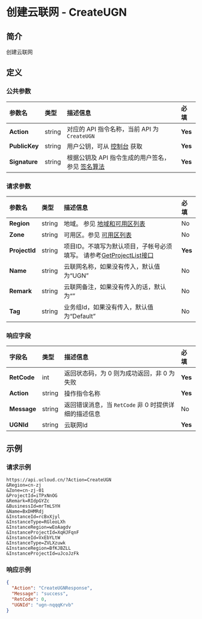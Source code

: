 # 创建云联网 - CreateUGN

## 简介

创建云联网









## 定义

### 公共参数

| 参数名 | 类型 | 描述信息 | 必填 |
|:---|:---|:---|:---|
| **Action**     | string  | 对应的 API 指令名称，当前 API 为 `CreateUGN`                        | **Yes** |
| **PublicKey**  | string  | 用户公钥，可从 [控制台](https://console.ucloud.cn/uapi/apikey) 获取                                             | **Yes** |
| **Signature**  | string  | 根据公钥及 API 指令生成的用户签名，参见 [签名算法](api/summary/signature.md)  | **Yes** |

### 请求参数

| 参数名 | 类型 | 描述信息 | 必填 |
|:---|:---|:---|:---|
| **Region** | string | 地域。 参见 [地域和可用区列表](https://docs.ucloud.cn/api/summary/regionlist) |No|
| **Zone** | string | 可用区。参见 [可用区列表](https://docs.ucloud.cn/api/summary/regionlist) |No|
| **ProjectId** | string | 项目ID。不填写为默认项目，子帐号必须填写。 请参考[GetProjectList接口](https://docs.ucloud.cn/api/summary/get_project_list) |**Yes**|
| **Name** | string | 云联网名称，如果没有传入，默认值为“UGN” |No|
| **Remark** | string | 云联网备注，如果没有传入的话，默认为“” |No|
| **Tag** | string | 业务组Id，如果没有传入，默认值为“Default” |No|

### 响应字段

| 字段名 | 类型 | 描述信息 | 必填 |
|:---|:---|:---|:---|
| **RetCode** | int | 返回状态码，为 0 则为成功返回，非 0 为失败 |**Yes**|
| **Action** | string | 操作指令名称 |**Yes**|
| **Message** | string | 返回错误消息，当 `RetCode` 非 0 时提供详细的描述信息 |No|
| **UGNId** | string | 云联网Id |**Yes**|




## 示例

### 请求示例
    
```
https://api.ucloud.cn/?Action=CreateUGN
&Region=cn-zj
&Zone=cn-zj-01
&ProjectId=iTPxNnOG
&Remark=RIdpGYZc
&BusinessId=mrTmLSYH
&Name=BxDHMRdj
&InstanceId=rcBxXjyl
&InstanceType=RGleoLXh
&InstanceRegion=wEoAagdv
&InstanceProjectId=XqHJFqnF
&InstanceId=VxEbYLtW
&InstanceType=ZVLXzuwk
&InstanceRegion=BfKJBZLL
&InstanceProjectId=uJcoJzFk
```

### 响应示例
    
```json
{
  "Action": "CreateUGNResponse",
  "Message": "success",
  "RetCode": 0,
  "UGNId": "ugn-nqqqKrvb"
}
```





